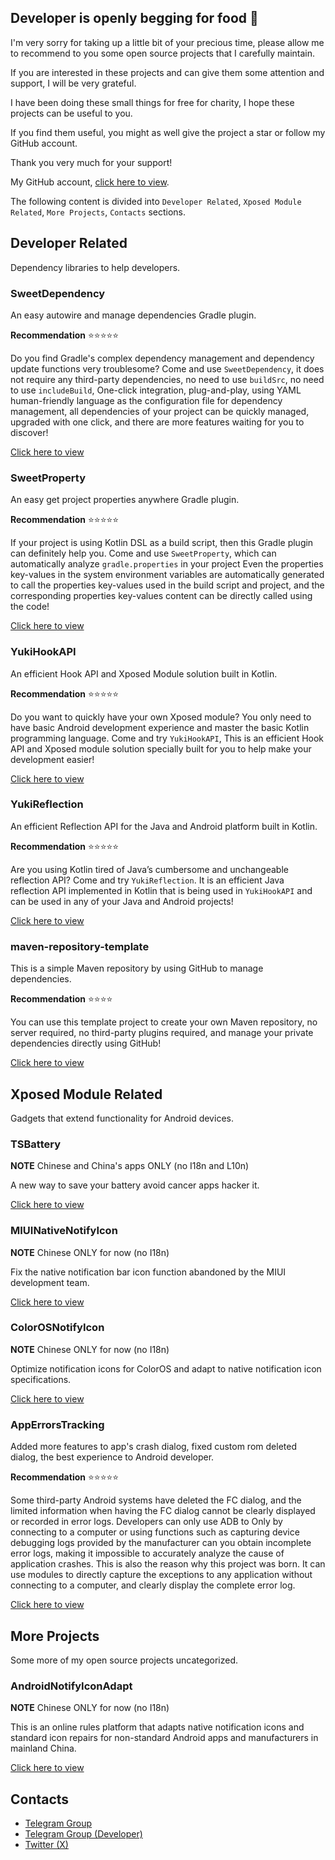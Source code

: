 ## Developer is openly begging for food 👋

I'm very sorry for taking up a little bit of your precious time,
please allow me to recommend to you some open source projects that I carefully maintain.

If you are interested in these projects and can give them some attention and support, I will be very grateful.

I have been doing these small things for free for charity, I hope these projects can be useful to you.

If you find them useful, you might as well give the project a star or follow my GitHub account.

Thank you very much for your support!

My GitHub account, [click here to view](https://github.com/fankes).

The following content is divided into `Developer Related`, `Xposed Module Related`, `More Projects`, `Contacts` sections.

## Developer Related

Dependency libraries to help developers.

### SweetDependency

An easy autowire and manage dependencies Gradle plugin.

**Recommendation** ⭐⭐⭐⭐⭐

Do you find Gradle's complex dependency management and dependency update functions very troublesome? Come and use `SweetDependency`, it does not
require any third-party dependencies, no need to use `buildSrc`, no need to use `includeBuild`,
One-click integration, plug-and-play, using YAML human-friendly language as the configuration file for dependency management, all dependencies of your
project can be quickly managed, upgraded with one click, and there are more features waiting for you to discover!

[Click here to view](https://github.com/HighCapable/SweetDependency)

### SweetProperty

An easy get project properties anywhere Gradle plugin.

**Recommendation** ⭐⭐⭐⭐⭐

If your project is using Kotlin DSL as a build script, then this Gradle plugin can definitely help you. Come and use `SweetProperty`, which can
automatically analyze `gradle.properties` in your project
Even the properties key-values in the system environment variables are automatically generated to call the properties key-values used in the build
script and project, and the corresponding properties key-values content can be directly called using the code!

[Click here to view](https://github.com/HighCapable/SweetProperty)

### YukiHookAPI

An efficient Hook API and Xposed Module solution built in Kotlin.

**Recommendation** ⭐⭐⭐⭐⭐

Do you want to quickly have your own Xposed module? You only need to have basic Android development experience and master the basic Kotlin programming
language. Come and try `YukiHookAPI`,
This is an efficient Hook API and Xposed module solution specially built for you to help make your development easier!

[Click here to view](https://github.com/fankes/YukiHookAPI)

### YukiReflection

An efficient Reflection API for the Java and Android platform built in Kotlin.

**Recommendation** ⭐⭐⭐⭐⭐

Are you using Kotlin tired of Java’s cumbersome and unchangeable reflection API? Come and try `YukiReflection`.
It is an efficient Java reflection API implemented in Kotlin that is being used in `YukiHookAPI` and can be used in any of your Java and Android
projects!

[Click here to view](https://github.com/fankes/YukiReflection)

### maven-repository-template

This is a simple Maven repository by using GitHub to manage dependencies.

**Recommendation** ⭐⭐⭐⭐

You can use this template project to create your own Maven repository, no server required, no third-party plugins required, and manage your private
dependencies directly using GitHub!

[Click here to view](https://github.com/HighCapable/maven-repository-template)

## Xposed Module Related

Gadgets that extend functionality for Android devices.

### TSBattery

**NOTE** Chinese and China's apps ONLY (no I18n and L10n)

A new way to save your battery avoid cancer apps hacker it.

[Click here to view](https://github.com/fankes/TSBattery)

### MIUINativeNotifyIcon

**NOTE** Chinese ONLY for now (no I18n)

Fix the native notification bar icon function abandoned by the MIUI development team.

[Click here to view](https://github.com/fankes/MIUINativeNotifyIcon)

### ColorOSNotifyIcon

**NOTE** Chinese ONLY for now (no I18n)

Optimize notification icons for ColorOS and adapt to native notification icon specifications.

[Click here to view](https://github.com/fankes/ColorOSNotifyIcon)

### AppErrorsTracking

Added more features to app's crash dialog, fixed custom rom deleted dialog, the best experience to Android developer.

**Recommendation** ⭐⭐⭐⭐⭐

Some third-party Android systems have deleted the FC dialog, and the limited information when having the FC dialog cannot be clearly displayed or
recorded in error logs. Developers can only use ADB to
Only by connecting to a computer or using functions such as capturing device debugging logs provided by the manufacturer can you obtain incomplete
error logs, making it impossible to accurately analyze the cause of application crashes.
This is also the reason why this project was born. It can use modules to directly capture the exceptions to any application without connecting to a
computer, and clearly display the complete error log.

[Click here to view](https://github.com/KitsunePie/AppErrorsTracking)

## More Projects

Some more of my open source projects uncategorized.

### AndroidNotifyIconAdapt

**NOTE** Chinese ONLY for now (no I18n)

This is an online rules platform that adapts native notification icons and standard icon
repairs for non-standard Android apps and manufacturers in mainland China.

[Click here to view](https://github.com/fankes/AndroidNotifyIconAdapt)

## Contacts

- [Telegram Group](https://t.me/XiaofangInternet)
- [Telegram Group (Developer)](https://t.me/HighCapable_Dev)
- [Twitter (X)](https://twitter.com/fankesyooni)